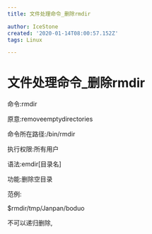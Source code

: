 ```yaml
---
title: 文件处理命令_删除rmdir

author: IceStone
created: '2020-01-14T08:00:57.152Z'
tags: Linux

---
```


# 文件处理命令_删除rmdir

命令:rmdir

原意:removeemptydirectories

命令所在路径:/bin/rmdir

执行权限:所有用户

语法:emdir[目录名]

功能:删除空目录

范例:

$rmdir/tmp/Janpan/boduo

不可以递归删除,

 
